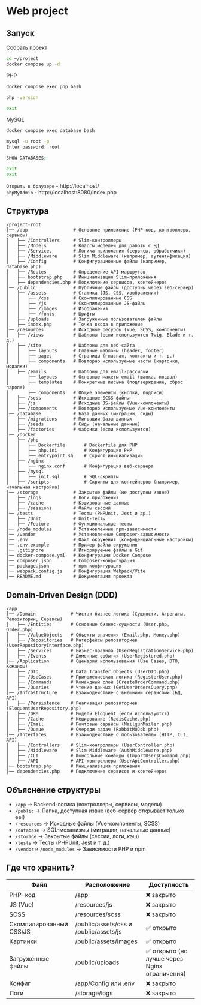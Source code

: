 # Web project

## Запуск
Собрать проект
```bash
cd ~/project
docker compose up -d
```

PHP
```bash
docker compose exec php bash

php -version

exit
```

MySQL
```bash
docker compose exec database bash

mysql -u root -p
Enter password: root

SHOW DATABASES;

exit
exit
```

`Открыть в браузере` - http://localhost/  
`phpMyAdmin` - http://localhost:8080/index.php  

## Структура
```
/project-root
│── /app                 # Основное приложение (PHP-код, контроллеры, сервисы)
│   ├── /Controllers     # Slim-контроллеры
│   ├── /Models          # Классы моделей для работы с БД
│   ├── /Services        # Логика приложения (сервисы, обработчики)
│   ├── /Middleware      # Slim Middleware (например, аутентификация)
│   ├── /Config          # Конфигурационные файлы (например, database.php)
│   ├── /Routes          # Определение API-маршрутов
│   ├── bootstrap.php    # Инициализация Slim-приложения
│   ├── dependencies.php # Подключение сервисов, контейнеров
│── /public              # Публичные файлы (доступны через веб-сервер)
│   ├── /assets          # Статика (JS, CSS, изображения)
│   │   ├── /css         # Скомпилированные CSS
│   │   ├── /js          # Скомпилированные JS-файлы
│   │   ├── /images      # Изображения
│   │   ├── /fonts       # Шрифты
│   ├── /uploads         # Загруженные пользователем файлы
│   ├── index.php        # Точка входа в приложение
│── /resources           # Исходные ресурсы (Vue, SCSS, компоненты)
│   ├── /views           # Шаблоны (если используются Twig, Blade и т. д.)
│   ├── /site            # Шаблоны для веб-сайта
│   │   ├── layouts      # Главные шаблоны (header, footer)
│   │   ├── pages        # Страницы (главная, контакты и т. д.)
│   │   ├── components   # Повторно используемые части (карточки, модалки)
│   ├── /emails          # Шаблоны для email-рассылки
│       ├── layouts      # Основные макеты email (шапка, подвал)
│       ├── templates    # Конкретные письма (подтверждение, сброс пароля)
│       ├── components   # Общие элементы (кнопки, подписи)
│   ├── /scss            # Исходные SCSS файлы
│   ├── /js              # Исходные JS-файлы (Vue-компоненты)
│   ├── /components      # Повторно используемые Vue-компоненты
│── /database            # База данных (миграции, сиды)
│   ├── /migrations      # Миграции базы данных
│   ├── /seeds           # Сиды (начальные данные)
│   ├── /factories       # Фабрики (если используются)
│── /docker
│   ├── /php
│   │   ├── Dockerfile       # Dockerfile для PHP
│   │   ├── php.ini          # Конфигурация PHP
│   │   ├── entrypoint.sh    # Скрипт инициализации
│   ├── /nginx
│   │   ├── nginx.conf       # Конфигурация веб-сервера
│   ├── /mysql
│   │   ├── init.sql         # SQL-скрипты
│   ├── /scripts             # Скрипты для контейнеров (например, начальная настройка)
│── /storage             # Закрытые файлы (не доступны извне)
│   ├── /logs            # Логи приложения
│   ├── /cache           # Кэшированные данные
│   ├── /sessions        # Файлы сессий
│── /tests               # Тесты (PHPUnit, Jest и др.)
│   ├── /Unit            # Unit-тесты
│   ├── /Feature         # Функциональные тесты
│── /node_modules        # Установленные npm-зависимости
│── /vendor              # Установленные Composer-зависимости
│── .env                 # Файл окружения (конфиденциальные настройки)
│── .env.example         # Пример файла окружения
│── .gitignore           # Игнорируемые файлы в Git
│── docker-compose.yml   # Конфигурация Docker Compose
│── composer.json        # Composer-конфигурация
│── package.json         # npm-конфигурация
│── webpack.config.js    # Конфигурация Webpack/Vite
│── README.md            # Документация проекта
```

## Domain-Driven Design (DDD)
```
/app
│── /Domain             # Чистая бизнес-логика (Сущности, Агрегаты, Репозитории, Сервисы)
│   ├── /Entities       # Основные бизнес-сущности (User.php, Order.php)
│   ├── /ValueObjects   # Объекты-значения (Email.php, Money.php)
│   ├── /Repositories   # Интерфейсы репозиториев (UserRepositoryInterface.php)
│   ├── /Services       # Бизнес-правила (UserRegistrationService.php)
│   ├── /Events         # Доменные события (UserRegistered.php)
│── /Application        # Сценарии использования (Use Cases, DTO, Команды)
│   ├── /DTO            # Data Transfer Objects (UserDTO.php)
│   ├── /UseCases       # Приложенческая логика (RegisterUser.php)
│   ├── /Commands       # Командный слой (CreateOrderCommand.php)
│   ├── /Queries        # Чтение данных (GetUserOrdersQuery.php)
│── /Infrastructure     # Взаимодействие с внешними сервисами (БД, API)
│   ├── /Persistence    # Реализация репозиториев (EloquentUserRepository.php)
│   ├── /ORM            # Модели Eloquent (если используются)
│   ├── /Cache          # Кеширование (RedisCache.php)
│   ├── /Email          # Почтовые сервисы (MailgunMailer.php)
│   ├── /Queue          # Очереди задач (RabbitMQJob.php)
│── /Interfaces         # Взаимодействие с пользователем (HTTP, CLI, API)
│   ├── /Controllers    # Slim-контроллеры (UserController.php)
│   ├── /Middleware     # Slim Middleware (AuthMiddleware.php)
│   ├── /CLI            # Консольные команды (ImportUsersCommand.php)
│   ├── /API            # API-контроллеры (UserApiController.php)
│── bootstrap.php       # Инициализация приложения
│── dependencies.php    # Подключение сервисов и контейнеров
```


## Объяснение структуры
 - `/app` → Backend-логика (контроллеры, сервисы, модели)
 - `/public` → Папка, доступная извне (веб-сервер открывает только ее!)
 - `/resources` → Исходные файлы (Vue-компоненты, SCSS)
 - `/database` → SQL-механизмы (миграции, начальные данные)
 - `/storage` → Закрытые файлы (сессии, логи, кэш)
 - `/tests` → Тесты (PHPUnit, Jest и т. д.)
 - `/vendor` и `/node_modules` → Зависимости PHP и npm

## Где что хранить?
| Файл                     | Расположение                                      | Доступность                                      |
|--------------------------|---------------------------------------------------|--------------------------------------------------|
| PHP-код                  | /app                                              | ❌ закрыто                                       |
| JS (Vue)                 | /resources/js                                     | ❌ закрыто                                       |
| SCSS                     | /resources/scss                                   | ❌ закрыто                                       |
| Скомпилированный CSS/JS  | /public/assets/css и /public/assets/js            | ✅ открыто                                       |
| Картинки                 | /public/assets/images                             | ✅ открыто                                       |
| Загруженные файлы        | /public/uploads                                   | ✅ открыто (но лучше через Nginx ограничения)    |
| Конфиг                   | /app/Config или .env                              | ❌ закрыто                                       |
| Логи                     | /storage/logs                                     | ❌ закрыто                                       |
